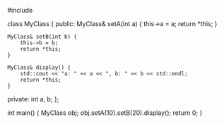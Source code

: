 #include <iostream>

class MyClass {
public:
    MyClass& setA(int a) {
        this->a = a;
        return *this;
    }

    MyClass& setB(int b) {
        this->b = b;
        return *this;
    }

    MyClass& display() {
        std::cout << "a: " << a << ", b: " << b << std::endl;
        return *this;
    }

private:
    int a, b;
};

int main() {
    MyClass obj;
    obj.setA(10).setB(20).display();
    return 0;
}
